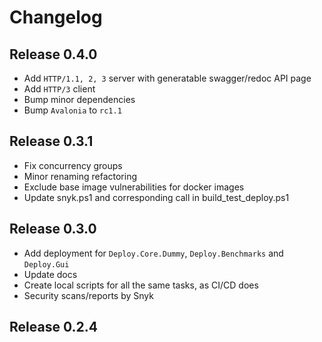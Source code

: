 # Changelog

## Release 0.4.0

- Add `HTTP/1.1, 2, 3` server with generatable swagger/redoc API page
- Add `HTTP/3` client
- Bump minor dependencies
- Bump `Avalonia` to `rc1.1`

## Release 0.3.1

- Fix concurrency groups
- Minor renaming refactoring
- Exclude base image vulnerabilities for docker images
- Update snyk.ps1 and corresponding call in build_test_deploy.ps1

## Release 0.3.0

- Add deployment for `Deploy.Core.Dummy`, `Deploy.Benchmarks` and `Deploy.Gui`
- Update docs
- Create local scripts for all the same tasks, as CI/CD does
- Security scans/reports by Snyk

## Release 0.2.4

